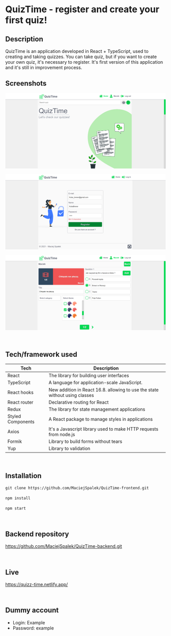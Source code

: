 # QuizTime - register and create your first quiz!

## Description

QuizTime is an application developed in React + TypeScript, used to creating and taking quizzes.
You can take quiz, but if you want to create your own quiz, it's necessary to register. It's first version of this application and it's still in improvement process.

## Screenshots

![Screenshot](src/assets/ReadmePhoto.png)

![Screenshot](src/assets/RegistrationPhoto.png)

![Screenshot](src/assets/AddingPanelPhoto.png)

&nbsp;

## Tech/framework used

| Tech              | Description                                                                 |
| ----------------- | --------------------------------------------------------------------------- |
| React             | The library for building user interfaces                                    |
| TypeScript        | A language for application-scale JavaScript.                                |
| React hooks       | New addition in React 16.8. allowing to use the state without using classes |
| React router      | Declarative routing for React                                               |
| Redux             | The library for state management applications                               |
| Styled Components | A React package to manage styles in applications                            |
| Axios             | It's a Javascript library used to make HTTP requests from node.js           |
| Formik            | Library to build forms without tears                                        |
| Yup               | Library to validation                                                       |

&nbsp;

## Installation

```
git clone https://github.com/MaciejSpalek/QuizTime-frontend.git

npm install

npm start
```

&nbsp;
## Backend repository

<https://github.com/MaciejSpalek/QuizTime-backend.git>

&nbsp;


## Live


<https://quizz-time.netlify.app/>

&nbsp;

## Dummy account

* Login: Example
* Password: example
